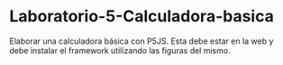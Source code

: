 # Laboratorio-5-Calculadora-basica

Elaborar una calculadora básica con P5JS. Esta debe estar en la web y debe instalar el framework utilizando las figuras del mismo.
